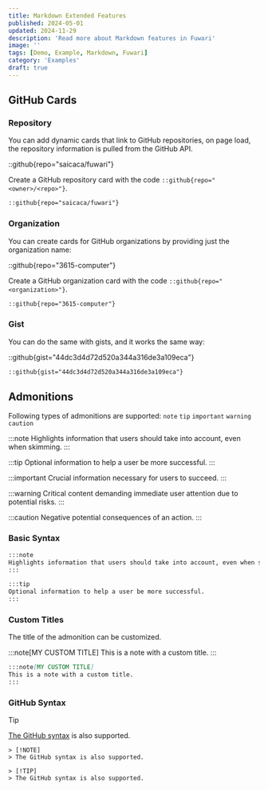 ```yaml
---
title: Markdown Extended Features
published: 2024-05-01
updated: 2024-11-29
description: 'Read more about Markdown features in Fuwari'
image: ''
tags: [Demo, Example, Markdown, Fuwari]
category: 'Examples'
draft: true
---
```


## GitHub Cards

### Repository

You can add dynamic cards that link to GitHub repositories, on page load, the repository information is pulled from the GitHub API.

::github{repo="saicaca/fuwari"}

Create a GitHub repository card with the code `::github{repo="<owner>/<repo>"}`.

```markdown
::github{repo="saicaca/fuwari"}
```

### Organization

You can create cards for GitHub organizations by providing just the organization name:

::github{repo="3615-computer"}

Create a GitHub organization card with the code `::github{repo="<organization>"}`.

```markdown
::github{repo="3615-computer"}
```

### Gist

You can do the same with gists, and it works the same way:

::github{gist="44dc3d4d72d520a344a316de3a109eca"}

```markdown
::github{gist="44dc3d4d72d520a344a316de3a109eca"}
```

## Admonitions

Following types of admonitions are supported: `note` `tip` `important` `warning` `caution`

:::note
Highlights information that users should take into account, even when skimming.
:::

:::tip
Optional information to help a user be more successful.
:::

:::important
Crucial information necessary for users to succeed.
:::

:::warning
Critical content demanding immediate user attention due to potential risks.
:::

:::caution
Negative potential consequences of an action.
:::

### Basic Syntax

```markdown
:::note
Highlights information that users should take into account, even when skimming.
:::

:::tip
Optional information to help a user be more successful.
:::
```

### Custom Titles

The title of the admonition can be customized.

:::note[MY CUSTOM TITLE]
This is a note with a custom title.
:::

```markdown
:::note[MY CUSTOM TITLE]
This is a note with a custom title.
:::
```

### GitHub Syntax

> [!TIP]
> [The GitHub syntax](https://github.com/orgs/community/discussions/16925) is also supported.

```
> [!NOTE]
> The GitHub syntax is also supported.

> [!TIP]
> The GitHub syntax is also supported.
```

